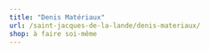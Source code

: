 ```yaml
---
title: "Denis Matériaux"
url: /saint-jacques-de-la-lande/denis-materiaux/
shop: à faire soi-même
---
```

